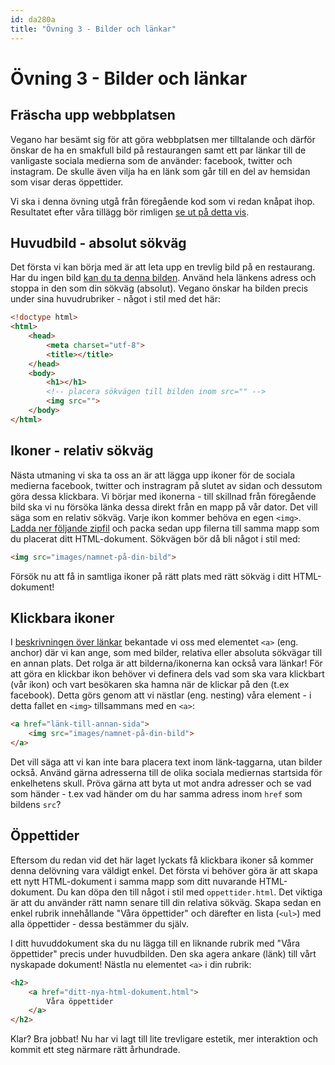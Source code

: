 ```yaml
---
id: da280a
title: "Övning 3 - Bilder och länkar"
---
```


# Övning 3 - Bilder och länkar

## Fräscha upp webbplatsen

Vegano har besämt sig för att göra webbplatsen mer tilltalande och därför önskar de ha en smakfull bild på restaurangen samt ett par länkar till de vanligaste sociala medierna som de använder: facebook, twitter och instagram. De skulle även vilja ha en länk som går till en del av hemsidan som visar deras öppettider.

Vi ska i denna övning utgå från föregående kod som vi redan knåpat ihop. Resultatet efter våra tillägg bör rimligen [se ut på detta vis](../assets/da280a_ex3_bild2.png).


## Huvudbild - absolut sökväg

Det första vi kan börja med är att leta upp en trevlig bild på en restaurang. Har du ingen bild [kan du ta denna bilden](../assets/da280a_ex3_bild2.jpg). Använd hela länkens adress och stoppa in den som din sökväg (absolut). Vegano önskar ha bilden precis under sina huvudrubriker - något i stil med det här:

``` html
<!doctype html>
<html>
    <head>
        <meta charset="utf-8">
        <title></title>
    </head>
    <body>
        <h1></h1>
        <!-- placera sökvägen till bilden inom src="" -->
        <img src="">
    </body>
</html>
```

## Ikoner - relativ sökväg

Nästa utmaning vi ska ta oss an är att lägga upp ikoner för de sociala medierna facebook, twitter och instragram på slutet av sidan och dessutom göra dessa klickbara. Vi börjar med ikonerna - till skillnad från föregående bild ska vi nu försöka länka dessa direkt från en mapp på vår dator. Det vill säga som en relativ sökväg. Varje ikon kommer behöva en egen `<img>`. [Ladda ner följande zipfil](../assets/da280a_ex3_images.zip) och packa sedan upp filerna till samma mapp som du placerat ditt HTML-dokument. Sökvägen bör då bli något i stil med:

``` html
<img src="images/namnet-på-din-bild">
```

Försök nu att få in samtliga ikoner på rätt plats med rätt sökväg i ditt HTML-dokument!

## Klickbara ikoner

I [beskrivningen över länkar](/resurser/da280a/material/m1_html_links/) bekantade vi oss med elementet `<a>` (eng. anchor) där vi kan ange, som med bilder, relativa eller absoluta sökvägar till en annan plats. Det rolga är att bilderna/ikonerna kan också vara länkar! För att göra en klickbar ikon behöver vi definera dels vad som ska vara klickbart (vår ikon) och vart besökaren ska hamna när de klickar på den (t.ex facebook). Detta görs genom att vi nästlar (eng. nesting) våra element - i detta fallet en `<img>` tillsammans med en `<a>`:

``` html
<a href="länk-till-annan-sida">
    <img src="images/namnet-på-din-bild">
</a>
```

Det vill säga att vi kan inte bara placera text inom länk-taggarna, utan bilder också. Använd gärna adresserna till de olika sociala mediernas startsida för enkelhetens skull. Pröva gärna att byta ut mot andra adresser och se vad som händer - t.ex vad händer om du har samma adress inom `href` som bildens `src`?

## Öppettider

Eftersom du redan vid det här laget lyckats få klickbara ikoner så kommer denna delövning vara väldigt enkel. Det första vi behöver göra är att skapa ett nytt HTML-dokument i samma mapp som ditt nuvarande HTML-dokument. Du kan döpa den till något i stil med `oppettider.html`. Det viktiga är att du använder rätt namn senare till din relativa sökväg. Skapa sedan en enkel rubrik innehållande "Våra öppettider" och därefter en lista (`<ul>`) med alla öppettider - dessa bestämmer du själv.

I ditt huvuddokument ska du nu lägga till en liknande rubrik med "Våra öppettider" precis under huvudbilden. Den ska agera ankare (länk) till vårt nyskapade dokument! Nästla nu elementet `<a>` i din rubrik:

``` html
<h2>
    <a href="ditt-nya-html-dokument.html">
        Våra öppettider
    </a>
</h2>
```

Klar? Bra jobbat! Nu har vi lagt till lite trevligare estetik, mer interaktion och kommit ett steg närmare rätt århundrade.
